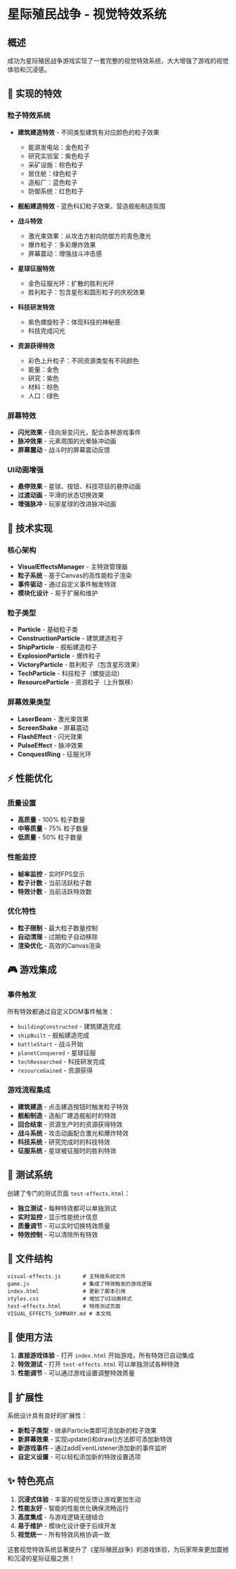 # 星际殖民战争 - 视觉特效系统

## 概述

成功为星际殖民战争游戏实现了一套完整的视觉特效系统，大大增强了游戏的视觉体验和沉浸感。

## 🎨 实现的特效

### 粒子特效系统
- **建筑建造特效** - 不同类型建筑有对应颜色的粒子效果
  - 能源发电站：金色粒子
  - 研究实验室：紫色粒子  
  - 采矿设施：棕色粒子
  - 居住舱：绿色粒子
  - 造船厂：蓝色粒子
  - 防御系统：红色粒子

- **舰船建造特效** - 蓝色科幻粒子效果，营造舰船制造氛围

- **战斗特效**
  - 激光束效果：从攻击方射向防御方的青色激光
  - 爆炸粒子：多彩爆炸效果
  - 屏幕震动：增强战斗冲击感

- **星球征服特效**
  - 金色征服光环：扩散的胜利光环
  - 胜利粒子：包含星形和圆形粒子的庆祝效果

- **科技研发特效**
  - 紫色螺旋粒子：体现科技的神秘感
  - 科技完成闪光

- **资源获得特效**
  - 彩色上升粒子：不同资源类型有不同颜色
  - 能量：金色
  - 研究：紫色
  - 材料：棕色
  - 人口：绿色

### 屏幕特效
- **闪光效果** - 径向渐变闪光，配合各种游戏事件
- **脉冲效果** - 元素周围的光晕脉冲动画
- **屏幕震动** - 战斗时的屏幕震动反馈

### UI动画增强
- **悬停效果** - 星球、按钮、科技项目的悬停动画
- **过渡动画** - 平滑的状态切换效果
- **增强脉冲** - 玩家星球的改进脉冲动画

## 🔧 技术实现

### 核心架构
- **VisualEffectsManager** - 主特效管理器
- **粒子系统** - 基于Canvas的高性能粒子渲染
- **事件驱动** - 通过自定义事件触发特效
- **模块化设计** - 易于扩展和维护

### 粒子类型
- **Particle** - 基础粒子类
- **ConstructionParticle** - 建筑建造粒子
- **ShipParticle** - 舰船建造粒子
- **ExplosionParticle** - 爆炸粒子
- **VictoryParticle** - 胜利粒子（包含星形效果）
- **TechParticle** - 科技粒子（螺旋运动）
- **ResourceParticle** - 资源粒子（上升飘移）

### 屏幕效果类型
- **LaserBeam** - 激光束效果
- **ScreenShake** - 屏幕震动
- **FlashEffect** - 闪光效果
- **PulseEffect** - 脉冲效果
- **ConquestRing** - 征服光环

## ⚡ 性能优化

### 质量设置
- **高质量** - 100% 粒子数量
- **中等质量** - 75% 粒子数量  
- **低质量** - 50% 粒子数量

### 性能监控
- **帧率监控** - 实时FPS显示
- **粒子计数** - 当前活跃粒子数
- **特效计数** - 当前活跃特效数

### 优化特性
- **粒子限制** - 最大粒子数量控制
- **自动清理** - 过期粒子自动移除
- **渲染优化** - 高效的Canvas渲染

## 🎮 游戏集成

### 事件触发
所有特效都通过自定义DOM事件触发：
- `buildingConstructed` - 建筑建造完成
- `shipBuilt` - 舰船建造完成
- `battleStart` - 战斗开始
- `planetConquered` - 星球征服
- `techResearched` - 科技研发完成
- `resourceGained` - 资源获得

### 游戏流程集成
- **建筑建造** - 点击建造按钮时触发粒子特效
- **舰船制造** - 造船厂建造舰船时的特效
- **回合结束** - 资源生产时的资源获得特效
- **战斗系统** - 攻击动画配合激光和爆炸特效
- **科技系统** - 研究完成时的科技特效
- **征服系统** - 星球被征服时的胜利特效

## 🧪 测试系统

创建了专门的测试页面 `test-effects.html`：
- **独立测试** - 每种特效都可以单独测试
- **实时监控** - 显示性能统计信息
- **质量调节** - 可以实时切换特效质量
- **特效控制** - 可以清除所有特效

## 📁 文件结构

```
visual-effects.js       # 主特效系统文件
game.js                 # 集成了特效触发的游戏逻辑
index.html              # 更新了脚本引用
styles.css              # 增加了UI动画样式
test-effects.html       # 特效测试页面
VISUAL_EFFECTS_SUMMARY.md # 本文档
```

## 🚀 使用方法

1. **直接游戏体验** - 打开 `index.html` 开始游戏，所有特效已自动集成
2. **特效测试** - 打开 `test-effects.html` 可以单独测试各种特效
3. **性能调节** - 可以通过游戏设置调整特效质量

## 🔄 扩展性

系统设计具有良好的扩展性：
- **新粒子类型** - 继承Particle类即可添加新的粒子效果
- **新屏幕效果** - 实现update()和draw()方法即可添加新特效
- **新游戏事件** - 通过addEventListener添加新的事件监听
- **自定义设置** - 可以轻松添加新的特效设置选项

## ✨ 特色亮点

1. **沉浸式体验** - 丰富的视觉反馈让游戏更加生动
2. **性能友好** - 智能的性能优化确保流畅运行
3. **高度集成** - 与游戏逻辑无缝结合
4. **易于维护** - 模块化设计便于后续开发
5. **视觉统一** - 所有特效风格协调一致

这套视觉特效系统显著提升了《星际殖民战争》的游戏体验，为玩家带来更加震撼和沉浸的星际征服之旅！
